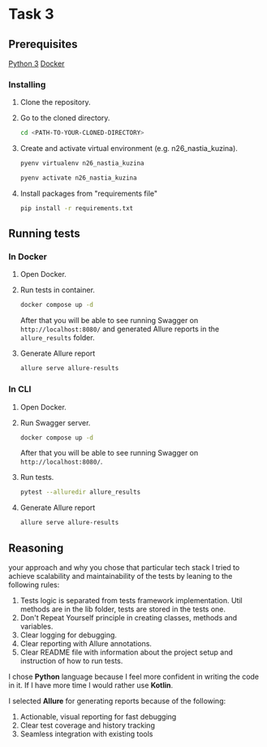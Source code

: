 # Task 3

## Prerequisites

[Python 3](https://www.python.org/downloads/)
[Docker](https://docs.docker.com/desktop/)

### Installing

1. Clone the repository.
1. Go to the cloned directory.

   ```bash
   cd <PATH-TO-YOUR-CLONED-DIRECTORY>
   ```

1. Create and activate virtual environment (e.g. n26_nastia_kuzina).

   ```bash
   pyenv virtualenv n26_nastia_kuzina
   ```

   ```bash
   pyenv activate n26_nastia_kuzina
   ```

1. Install packages from "requirements file"

   ```bash
   pip install -r requirements.txt
   ```

## Running tests

### In Docker

1. Open Docker.
1. Run tests in container.

   ```bash
   docker compose up -d
   ```

   After that you will be able to see running Swagger on `http://localhost:8080/` and generated Allure reports in the `allure_results` folder.

1. Generate Allure report

   ```bash
   allure serve allure-results
   ```

### In CLI

1. Open Docker.
1. Run Swagger server.

   ```bash
   docker compose up -d
   ```

   After that you will be able to see running Swagger on `http://localhost:8080/`.

1. Run tests.

   ```bash
   pytest --alluredir allure_results
   ```

1. Generate Allure report

   ```bash
   allure serve allure-results
   ```

## Reasoning

your approach and why you chose that particular tech stack
I tried to achieve scalability and maintainability of the tests by leaning to the following rules:

1. Tests logic is separated from tests framework implementation. Util methods are in the lib folder, tests are stored in the tests one.
1. Don't Repeat Yourself principle in creating classes, methods and variables.
1. Clear logging for debugging.
1. Clear reporting with Allure annotations.
1. Clear README file with information about the project setup and instruction of how to run tests.

I chose **Python** language because I feel more confident in writing the code in it. If I have more time I would rather use **Kotlin**.

I selected **Allure** for generating reports because of the following:

1. Actionable, visual reporting for fast debugging
1. Clear test coverage and history tracking
1. Seamless integration with existing tools
